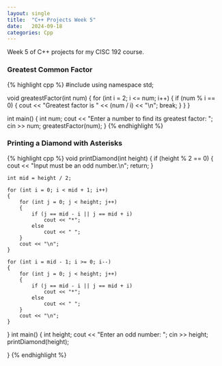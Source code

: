 ```yaml
---
layout: single
title:  "C++ Projects Week 5"
date:   2024-09-18
categories: Cpp
---
```


Week 5 of C++ projects for my CISC 192 course.

### Greatest Common Factor
{% highlight cpp %}
#include <iostream>
using namespace std;

void greatestFactor(int num)
{
	for (int i = 2; i <= num; i++)
	{
		if (num % i == 0)
		{
			cout << "Greatest factor is " << (num / i) << "\n";
			break;
		}
	}
}

int main()
{
	int num;
	cout << "Enter a number to find its greatest factor: ";
	cin >> num;
	greatestFactor(num);
}
{% endhighlight %}

### Printing a Diamond with Asterisks
{% highlight cpp %}
void printDiamond(int height)
{
	if (height % 2 == 0)
	{
		cout << "Input must be an odd number.\n";
		return;
	}

	int mid = height / 2;

	for (int i = 0; i < mid + 1; i++)
	{
		for (int j = 0; j < height; j++)
		{
			if (j == mid - i || j == mid + i)
				cout << "*";
			else
				cout << " ";
		}
		cout << "\n";
	}

	for (int i = mid - 1; i >= 0; i--)
	{
		for (int j = 0; j < height; j++)
		{
			if (j == mid - i || j == mid + i)
				cout << "*";
			else
				cout << " ";
		}
		cout << "\n";
	}
}
int main()
{
    int height;
	cout << "Enter an odd number: ";
	cin >> height;
	printDiamond(height);
	
}
{% endhighlight %}